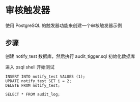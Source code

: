 # 审核触发器

使用 PostgreSQL 的触发器功能来创建一个审核触发器示例

## 步骤

创建 notify_test 数据库，然后执行 audit_tigger.sql 初始化数据库

进入 psql shell 开始测试

```
INSERT INTO notify_test VALUES (1);
UPDATE notify_test SET i = 2;
DELETE FROM notify_test;

SELECT * FROM audit_log;
```

